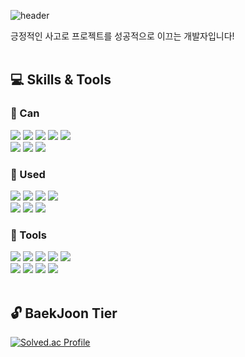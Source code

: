 ![header](https://capsule-render.vercel.app/api?type=waving&color=48D1CC&text=Welcome!%20&fontSize=50&animation=fadeIn&desc=asthyeon's%20github&descSize=30&descAlign=60&descAlignY=80&descSize=10)

긍정적인 사고로 프로젝트를 성공적으로 이끄는 개발자입니다!
<br>
<br>

## :computer: Skills & Tools

### :key: Can
[<img src="https://img.shields.io/badge/JavaScript-F7DF1E?style=for-the-badge&logo=JavaScript&logoColor=black">](https://developer.mozilla.org/en-US/docs/Web/JavaScript)
[<img src="https://img.shields.io/badge/TypeScript-3178C6?style=for-the-badge&logo=TypeScript&logoColor=white">](https://www.typescriptlang.org/)
[<img src="https://img.shields.io/badge/react-61DAFB?style=for-the-badge&logo=React&logoColor=black">](https://legacy.reactjs.org/)
[<img src="https://img.shields.io/badge/vue-4FC08D?style=for-the-badge&logo=Vue.js&logoColor=white">](https://vuejs.org/)
[<img src="https://img.shields.io/badge/sass-CC6699?style=for-the-badge&logo=sass&logoColor=white">](https://sass-lang.com/)
<br>
[<img src="https://img.shields.io/badge/python-007396?style=for-the-badge&logo=Python&logoColor=white">](https://www.python.org/)
[<img src="https://img.shields.io/badge/django-092E20?style=for-the-badge&logo=Django&logoColor=white">](https://www.djangoproject.com/)
[<img src="https://img.shields.io/badge/sqlite-003B57?style=for-the-badge&logo=SQLite&logoColor=white">](https://www.sqlite.org/)

### :hammer: Used
[<img src="https://img.shields.io/badge/react native-61DAFB?style=for-the-badge&logo=React&logoColor=black">](https://reactnative.dev/)
[<img src="https://img.shields.io/badge/apache hadoop-FFFF00?style=for-the-badge&logo=ApacheHadoop&logoColor=black">](https://hadoop.apache.org/)
[<img src="https://img.shields.io/badge/apache spark-E25A1C?style=for-the-badge&logo=apachespark&logoColor=white">](https://spark.apache.org/)
[<img src="https://img.shields.io/badge/tensorflow-FF6F00?style=for-the-badge&logo=tensorflow&logoColor=white">](https://www.tensorflow.org/)
<br>
[<img src="https://img.shields.io/badge/amazon ec2-FF9900?style=for-the-badge&logo=amazonec2&logoColor=white">](https://aws.amazon.com/ko/pm/ec2/)
[<img src="https://img.shields.io/badge/amazon s3-569A31?style=for-the-badge&logo=amazons3&logoColor=white">](https://aws.amazon.com/ko/pm/serv-s3/)
[<img src="https://img.shields.io/badge/netlify-00C7B7?style=for-the-badge&logo=netlify&logoColor=white">](https://www.netlify.com/)

### :wrench: Tools
[<img src="https://img.shields.io/badge/git-F05032?style=for-the-badge&logo=Git&logoColor=white">](https://git-scm.com/)
[<img src="https://img.shields.io/badge/gitlab-FC6D26?style=for-the-badge&logo=gitlab&logoColor=white">](https://about.gitlab.com/)
[<img src="https://img.shields.io/badge/notion-000000?style=for-the-badge&logo=notion&logoColor=white">](https://www.notion.so/)
[<img src="https://img.shields.io/badge/jira-0052CC?style=for-the-badge&logo=Jira&logoColor=white">](https://www.atlassian.com/software/jira)
[<img src="https://img.shields.io/badge/figma-F24E1E?style=for-the-badge&logo=figma&logoColor=white">](https://www.figma.com/)
<br>
[<img src="https://img.shields.io/badge/mattermost-0058CC?style=for-the-badge&logo=Mattermost&logoColor=white">](https://mattermost.com/)
[<img src="https://img.shields.io/badge/visual studio code-007ACC?style=for-the-badge&logo=VisualStudioCode&logoColor=white">](https://code.visualstudio.com/)
[<img src="https://img.shields.io/badge/pycharm-000000?style=for-the-badge&logo=PyCharm&logoColor=white">](https://www.jetbrains.com/pycharm/download/?section=windows)
[<img src="https://img.shields.io/badge/webstorm-000000?style=for-the-badge&logo=webstorm&logoColor=white">](https://www.jetbrains.com/ko-kr/webstorm/)
<br>
<br>

## :unlock: BaekJoon Tier
[![Solved.ac Profile](http://mazassumnida.wtf/api/v2/generate_badge?boj=taetaehyeon)](https://solved.ac/taetaehyeon/)

<!--
## 📊 Most Used Languages
![Top Langs](https://github-readme-stats.vercel.app/api/top-langs/?username=asthyeon&layout=compact)
-->
